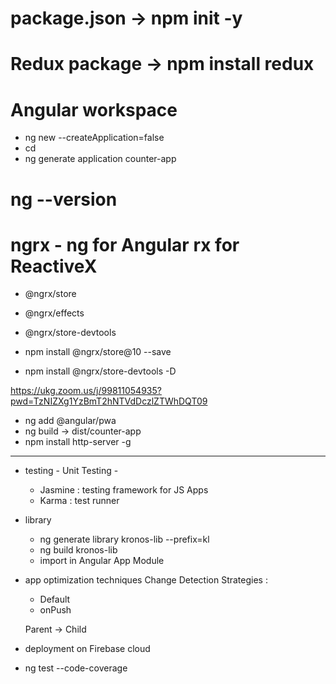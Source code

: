 # package.json -> npm init -y

# Redux package -> npm install redux

# Angular workspace
- ng new <workspace-name> --createApplication=false
- cd <workspace-name>
- ng generate application counter-app

# ng --version

# ngrx - ng for Angular rx for ReactiveX
- @ngrx/store
- @ngrx/effects
- @ngrx/store-devtools

- npm install @ngrx/store@10 --save
- npm install @ngrx/store-devtools -D

https://ukg.zoom.us/j/99811054935?pwd=TzNIZXg1YzBmT2hNTVdDczlZTWhDQT09


- ng add @angular/pwa
- ng build -> dist/counter-app
- npm install http-server -g

---------------------
- testing - Unit Testing - 
    - Jasmine : testing framework for JS Apps
    - Karma : test runner
- library
    - ng generate library kronos-lib --prefix=kl
    - ng build kronos-lib
    - import in Angular App Module



- app optimization techniques
    Change Detection Strategies :
    - Default
    - onPush

    Parent -> Child



- deployment on Firebase cloud

- ng test --code-coverage
